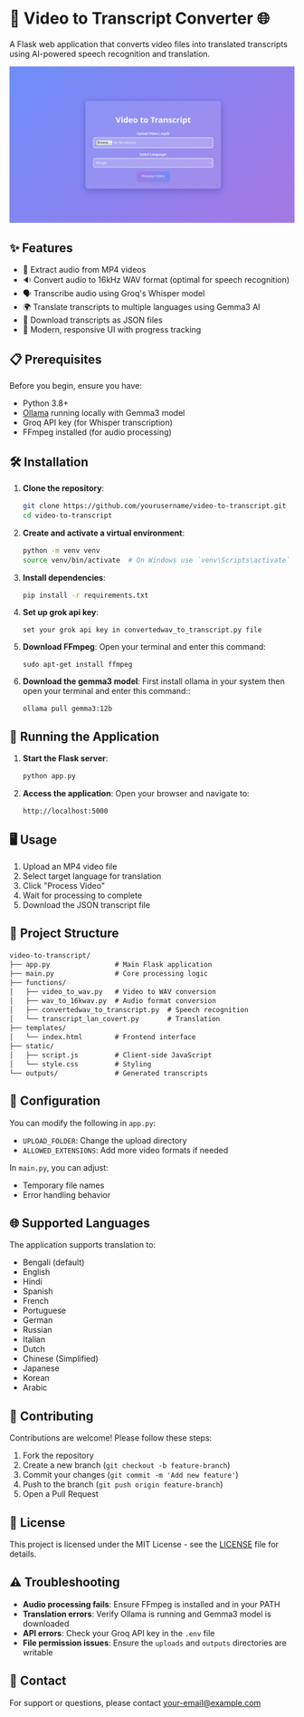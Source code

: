 # 🎥 Video to Transcript Converter 🌐

A Flask web application that converts video files into translated transcripts using AI-powered speech recognition and translation.

![Project Screenshot](https://github.com/cyberytti/Video2Transcript/blob/main/Screenshot%20from%202025-03-25%2009-13-02.png)

## ✨ Features

- 🎤 Extract audio from MP4 videos
- 🔉 Convert audio to 16kHz WAV format (optimal for speech recognition)
- 🗣️ Transcribe audio using Groq's Whisper model
- 🌍 Translate transcripts to multiple languages using Gemma3 AI
- 💾 Download transcripts as JSON files
- 🎨 Modern, responsive UI with progress tracking

## 📋 Prerequisites

Before you begin, ensure you have:

- Python 3.8+
- [Ollama](https://ollama.ai/) running locally with Gemma3 model
- Groq API key (for Whisper transcription)
- FFmpeg installed (for audio processing)

## 🛠️ Installation

1. **Clone the repository**:
   ```bash
   git clone https://github.com/yourusername/video-to-transcript.git
   cd video-to-transcript
   ```

2. **Create and activate a virtual environment**:
   ```bash
   python -m venv venv
   source venv/bin/activate  # On Windows use `venv\Scripts\activate`
   ```

3. **Install dependencies**:
   ```bash
   pip install -r requirements.txt
   ```

4. **Set up grok api key**:
   ```
   set your grok api key in convertedwav_to_transcript.py file 
   ```

5. **Download FFmpeg**:
   Open your terminal and enter this command:
   ```env
   sudo apt-get install ffmpeg
   ```

6. **Download the gemma3 model**:
   First install ollama in your system then open your terminal and enter this command::
   ```env
   ollama pull gemma3:12b
   ```

## 🚀 Running the Application

1. **Start the Flask server**:
   ```bash
   python app.py
   ```

2. **Access the application**:
   Open your browser and navigate to:
   ```
   http://localhost:5000
   ```

## 🖥️ Usage

1. Upload an MP4 video file
2. Select target language for translation
3. Click "Process Video"
4. Wait for processing to complete
5. Download the JSON transcript file

## 📂 Project Structure

```
video-to-transcript/
├── app.py                # Main Flask application
├── main.py               # Core processing logic
├── functions/
│   ├── video_to_wav.py   # Video to WAV conversion
│   ├── wav_to_16kwav.py  # Audio format conversion
│   ├── convertedwav_to_transcript.py  # Speech recognition
│   └── transcript_lan_covert.py       # Translation
├── templates/
│   └── index.html        # Frontend interface
├── static/
│   ├── script.js         # Client-side JavaScript
│   └── style.css         # Styling
└── outputs/              # Generated transcripts
```

## 🔧 Configuration

You can modify the following in `app.py`:
- `UPLOAD_FOLDER`: Change the upload directory
- `ALLOWED_EXTENSIONS`: Add more video formats if needed

In `main.py`, you can adjust:
- Temporary file names
- Error handling behavior

## 🌐 Supported Languages

The application supports translation to:
- Bengali (default)
- English
- Hindi
- Spanish
- French
- Portuguese
- German
- Russian
- Italian
- Dutch
- Chinese (Simplified)
- Japanese
- Korean
- Arabic

## 🤝 Contributing

Contributions are welcome! Please follow these steps:

1. Fork the repository
2. Create a new branch (`git checkout -b feature-branch`)
3. Commit your changes (`git commit -m 'Add new feature'`)
4. Push to the branch (`git push origin feature-branch`)
5. Open a Pull Request

## 📜 License

This project is licensed under the MIT License - see the [LICENSE](LICENSE) file for details.

## ⚠️ Troubleshooting

- **Audio processing fails**: Ensure FFmpeg is installed and in your PATH
- **Translation errors**: Verify Ollama is running and Gemma3 model is downloaded
- **API errors**: Check your Groq API key in the `.env` file
- **File permission issues**: Ensure the `uploads` and `outputs` directories are writable

## 📧 Contact

For support or questions, please contact [your-email@example.com](mailto:your-email@example.com)
